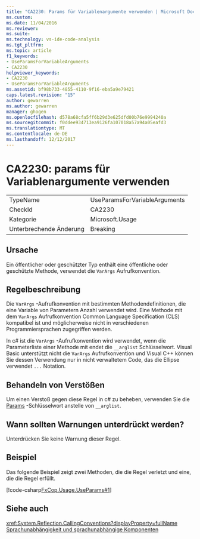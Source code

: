 ```yaml
---
title: "CA2230: Params für Variablenargumente verwenden | Microsoft Docs"
ms.custom: 
ms.date: 11/04/2016
ms.reviewer: 
ms.suite: 
ms.technology: vs-ide-code-analysis
ms.tgt_pltfrm: 
ms.topic: article
f1_keywords:
- UseParamsForVariableArguments
- CA2230
helpviewer_keywords:
- CA2230
- UseParamsForVariableArguments
ms.assetid: bf98b733-4855-4110-9f16-eba5a9e79421
caps.latest.revision: "15"
author: gewarren
ms.author: gewarren
manager: ghogen
ms.openlocfilehash: d578a68cfa5ff6b29d3e625dfd00b76e9994240a
ms.sourcegitcommit: f0ddee934713ea9126fa107018a57a94a05eafd3
ms.translationtype: MT
ms.contentlocale: de-DE
ms.lasthandoff: 12/12/2017
---
```

# <a name="ca2230-use-params-for-variable-arguments"></a>CA2230: params für Variablenargumente verwenden
|||  
|-|-|  
|TypeName|UseParamsForVariableArguments|  
|CheckId|CA2230|  
|Kategorie|Microsoft.Usage|  
|Unterbrechende Änderung|Breaking|  
  
## <a name="cause"></a>Ursache  
 Ein öffentlicher oder geschützter Typ enthält eine öffentliche oder geschützte Methode, verwendet die `VarArgs` Aufrufkonvention.  
  
## <a name="rule-description"></a>Regelbeschreibung  
 Die `VarArgs` -Aufrufkonvention mit bestimmten Methodendefinitionen, die eine Variable von Parametern Anzahl verwendet wird. Eine Methode mit dem `VarArgs` Aufrufkonvention Common Language Specification (CLS) kompatibel ist und möglicherweise nicht in verschiedenen Programmiersprachen zugegriffen werden.  
  
 In c# ist die `VarArgs` -Aufrufkonvention wird verwendet, wenn die Parameterliste einer Methode mit endet die `__arglist` Schlüsselwort. Visual Basic unterstützt nicht die `VarArgs` Aufrufkonvention und Visual C++ können Sie dessen Verwendung nur in nicht verwaltetem Code, das die Ellipse verwendet `...` Notation.  
  
## <a name="how-to-fix-violations"></a>Behandeln von Verstößen  
 Um einen Verstoß gegen diese Regel in c# zu beheben, verwenden Sie die [Params](/dotnet/csharp/language-reference/keywords/params) -Schlüsselwort anstelle von `__arglist`.  
  
## <a name="when-to-suppress-warnings"></a>Wann sollten Warnungen unterdrückt werden?  
 Unterdrücken Sie keine Warnung dieser Regel.  
  
## <a name="example"></a>Beispiel  
 Das folgende Beispiel zeigt zwei Methoden, die die Regel verletzt und eine, die die Regel erfüllt.  
  
 [!code-csharp[FxCop.Usage.UseParams#1](../code-quality/codesnippet/CSharp/ca2230-use-params-for-variable-arguments_1.cs)]  
  
## <a name="see-also"></a>Siehe auch  
 <xref:System.Reflection.CallingConventions?displayProperty=fullName>   
 [Sprachunabhängigkeit und sprachunabhängige Komponenten](/dotnet/standard/language-independence-and-language-independent-components)
